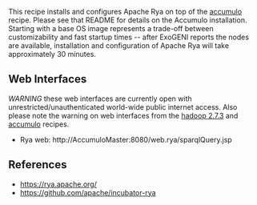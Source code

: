 This recipe installs and configures Apache Rya on top of the [accumulo](../accumulo/) recipe.  Please see that README for details on the Accumulo installation. Starting with a base OS image represents a trade-off between customizability and fast startup times -- after ExoGENI reports the nodes are available, installation and configuration of Apache Rya will take approximately 30 minutes.

## Web Interfaces
_WARNING_ these web interfaces are currently open with unrestricted/unauthenticated world-wide public internet access. Also please note the warning on web interfaces from the [hadoop 2.7.3](../hadoop/hadoop-2.7.3/) and [accumulo](../accumulo/) recipes.
* Rya web: http://AccumuloMaster:8080/web.rya/sparqlQuery.jsp

## References
* https://rya.apache.org/
* https://github.com/apache/incubator-rya
